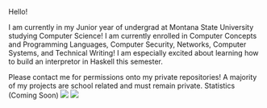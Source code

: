Hello!

I am currently in my Junior year of undergrad at Montana State University studying Computer Science! I am currently enrolled in Computer Concepts and Programming Languages, Computer Security, Networks, Computer Systems, and Technical Writing! I am especially excited about learning how to build an interpretor in Haskell this semester. 

Please contact me for permissions onto my private repositories! A majority of my projects are school related and must remain private.
Statistics (Coming Soon)
![](https://raw.githubusercontent.com/victoria406/github-stats/master/generated/overview.svg#gh-dark-mode-only)
![](https://raw.githubusercontent.com/victoria406/github-stats/master/generated/languages.svg#gh-dark-mode-only)
<!--
**victoria406/victoria406** is a ✨ _special_ ✨ repository because its `README.md` (this file) appears on your GitHub profile.

Here are some ideas to get you started:

- 🔭 I’m currently working on ...
- 🌱 I’m currently learning ...
- 👯 I’m looking to collaborate on ...
- 🤔 I’m looking for help with ...
- 💬 Ask me about ...
- 📫 How to reach me: ...
- 😄 Pronouns: ...
- ⚡ Fun fact: ...
-->
